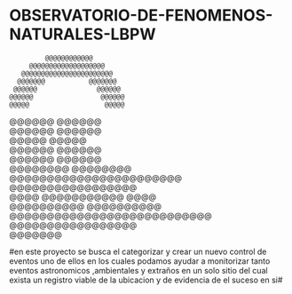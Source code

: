 # OBSERVATORIO-DE-FENOMENOS-NATURALES-LBPW
             @@@@@@@@@@@@            
         @@@@@@@@@@@@@@@@@@@         
       @@@@@@@@@@@@@@@@@@@@@@@       
      @@@@@@@           @@@@@@@      
     @@@@@@               @@@@@@     
    @@@@@@                 @@@@@@    
    @@@@@                   @@@@@    
   @@@@@@                   @@@@@@   
   @@@@@@                   @@@@@@   
    @@@@@                   @@@@@    
    @@@@@@                 @@@@@@    
     @@@@@@               @@@@@@     
      @@@@@@@@         @@@@@@@@      
       @@@@@@@@@@@@@@@@@@@@@@@       
          @@@@@@@@@@@@@@@@@          
     @@@@    @@@@@@@@@@@    @@@@     
    @@@@@@@@@@         @@@@@@@@@@    
     @@@@@@@@@@@@@@@@@@@@@@@@@@@     
          @@@@@@@@@@@@@@@@@          
               @@@@@@@                                                        

#en este proyecto se busca el categorizar y crear un nuevo control de eventos uno de ellos en los cuales podamos ayudar a monitorizar tanto eventos astronomicos ,ambientales y extraños en un solo sitio del cual exista un registro viable de la ubicacion y de evidencia de el suceso en si#

